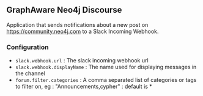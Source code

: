 ## GraphAware Neo4j Discourse

Application that sends notifications about a new post on https://community.neo4j.com to a Slack Incoming Webhook.

### Configuration

* `slack.webhook.url` : The slack incoming webhook url
* `slack.webhook.displayName` : The name used for displaying messages in the channel
* `forum.filter.categories` : A comma separated list of categories or tags to filter on, eg : "Announcements,cypher" : default is *

